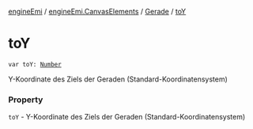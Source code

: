 [engineEmi](../../index.md) / [engineEmi.CanvasElements](../index.md) / [Gerade](index.md) / [toY](./to-y.md)

# toY

`var toY: `[`Number`](https://kotlinlang.org/api/latest/jvm/stdlib/kotlin/-number/index.html)

Y-Koordinate des Ziels der Geraden (Standard-Koordinatensystem)

### Property

`toY` - Y-Koordinate des Ziels der Geraden (Standard-Koordinatensystem)